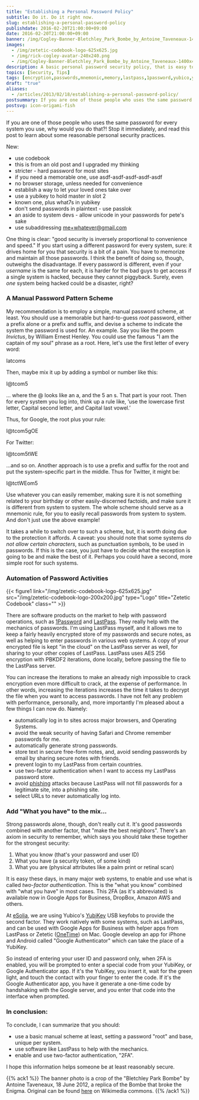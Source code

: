 ```yaml
---
title: "Establishing a Personal Password Policy"
subtitle: Do it. Do it right now.
slug: establishing-a-personal-password-policy
publishdate: 2016-02-20T21:00:00+09:00
date: 2016-02-20T21:00:00+09:00
banner: /img/Cogley-Banner-Bletchley_Park_Bombe_by_Antoine_Taveneaux-1400x450-mono.jpg
images:
  - /img/zetetic-codebook-logo-625x625.jpg
  - /img/rick-cogley-avatar-240x240.png
  - /img/Cogley-Banner-Bletchley_Park_Bombe_by_Antoine_Taveneaux-1400x450-mono.jpg
description: A basic personal password security policy, that is easy to implement, by Rick Cogley.
topics: [Security, Tips]
tags: [encryption,passwords,mnemonic,memory,lastpass,1password,yubico,yubikey]
draft: "true"
aliases:
  - /articles/2013/02/18/establishing-a-personal-password-policy/
postsummary: If you are one of those people who uses the same password for every system you use, why would you do that?! You should stop that immediately, and read this post to learn about some reasonable personal security practices.
postsvg: icon-origami-fish
---
```


If you are one of those people who uses the same password for every system you use, why would you do that?! Stop it immediately, and read this post to learn about some reasonable personal security practices.

<!--more-->

New:

* use codebook
* this is from an old post and I upgraded my thinking
* stricter - hard password for most sites
* if you need a memorable one, use asdf-asdf-asdf-asdf-asdf
* no browser storage, unless needed for convenience
* establish a way to let your loved ones take over
* use a yubikey to hold master in slot 2
* known one, plus what7s in yubikey
* don't send passwords in plaintext - use passlok
* an aside to system devs - allow unicode in your passwords for pete's sake
* use subaddressing me+whatever@gmail.com

One thing is clear: "good security is inversely proportional to convenience and speed." If you start using a different password for every system, sure: it drives home for you that security is a bit of a pain. You have to memorize and maintain all those passwords. I think the benefit of doing so, though, outweighs the disadvantage. If every password is different, even if your _username_ is the same for each, it is harder for the bad guys to get access if a single system is hacked, because they cannot piggyback. Surely, even _one_ system being hacked could be a disaster, right?

### A Manual Password Pattern Scheme

My recommendation is to employ a simple, manual password scheme, at least. You should use a memorable but hard-to-guess _root_ password, either a prefix alone or a prefix and suffix, and devise a scheme to indicate the system the password is used for. An example. Say you like the poem _Invictus_, by William Ernest Henley. You could use the famous "I am the captain of my soul" phrase as a root. Here, let's use the first letter of every word:

<div class="alert alert-success">Iatcoms</div>

Then, maybe mix it up by adding a symbol or number like this:

<div class="alert alert-success">I@tcom5</div>

… where the @ looks like an a, and the 5 an s. That part is your root. Then for every system you log into, think up a rule like, ‘use the lowercase first letter, Capital second letter, and Capital last vowel.’

Thus, for Google, the root plus your rule:

<div class="alert alert-success">I@tcom5gOE</div>

For Twitter:

<div class="alert alert-success">I@tcom5tWE</div>

...and so on. Another approach is to use a prefix and suffix for the root and put the system-specific part in the middle. Thus for Twitter, it might be:

<div class="alert alert-success">I@tctWEom5</div>

Use whatever you can easily remember, making sure it is not something related to your birthday or other easily-discerned factoids, and make sure it is different from system to system. The whole scheme should serve as a mnemonic rule, for you to easily recall passwords from system to system. And don't just use the above example!

It takes a while to switch over to such a scheme, but, it is worth doing due to the protection it affords. A caveat: you should note that some systems _do not allow certain characters_, such as punctuation symbols, to be used in passwords. If this is the case, you just have to decide what the exception is going to be and make the best of it. Perhaps you could have a second, more simple root for such systems.

### Automation of Password Activities

{{< figure1 link="/img/zetetic-codebook-logo-625x625.jpg" src="/img/zetetic-codebook-logo-200x200.jpg" type="Logo" title="Zetetic Codebook" class="" >}}

There are software products on the market to help with password operations, such as [1Password](https://agilebits.com/onepassword) and [LastPass](https://lastpass.com). They really help with the mechanics of passwords. I'm using LastPass myself, and it allows me to keep a fairly heavily encrypted store of my passwords and secure notes, as well as helping to enter passwords in various web systems. A copy of your encrypted file is kept "in the cloud" on the LastPass server as well, for sharing to your other copies of LastPass. LastPass uses AES 256 encryption with PBKDF2 iterations, done locally, before passing the file to the LastPass server.

You can increase the iterations to make an already nigh impossible to crack encryption even more difficult to crack, at the expense of performance. In other words, increasing the iterations increases the time it takes to decrypt the file when you want to access passwords. I have not felt any problem with performance, personally, and, more importantly I'm pleased about a few things I can now do. Namely:  

* automatically log in to sites across major browsers, and Operating Systems.
* avoid the weak security of having Safari and Chrome remember passwords for me.
* automatically generate strong passwords.
* store text in secure free-form notes, and, avoid sending passwords by email by sharing secure notes with friends.
* prevent login to my LastPass from certain countries.
* use two-factor authentication when I want to access my LastPass password store.
* avoid [phishing](/post/how-to-spot-a-phisher/) attacks because LastPass will not fill passwords for a legitimate site, into a phishing site.
* select URLs to never automatically log into.

### Add "What you have" to the mix...

Strong passwords alone, though, don't really cut it. It's good passwords combined with another factor, that "make the best neighbors". There's an axiom in security to remember, which says you should take these together for the strongest security:

1. What you know (that's your password and user ID)
1. What you have (a security token, of some kind)
1. What you are (physical attributes like a palm print or retinal scan)

It is easy these days, in many major web systems, to enable and use what is called _two-factor authentication_. This is the "what you know" combined with "what you have" in most cases. This 2FA (as it's abbreviated) is available now in Google Apps for Business, DropBox, Amazon AWS and others.

At [eSolia](http://www.esolia.com), we are using Yubico's [YubiKey](http://www.yubico.com/products/yubikey-hardware/yubikey/) USB keyfobs to provide the second factor. They work natively with some systems, such as LastPass, and can be used with Google Apps for Business with helper apps from LastPass or Zetetic ([OneTime](http://zetetic.net/software-onetime)) on Mac. Google develop an app for iPhone and Android called "Google Authenticator" which can take the place of a YubiKey.

So instead of entering your user ID and password only, when 2FA is enabled, you will be prompted to enter a special code from your YubiKey, or Google Authenticator app. If it's the YubiKey, you insert it, wait for the green light, and touch the contact with your finger to enter the code. If it's the Google Authenticator app, you have it generate a one-time code by handshaking with the Google server, and you enter that code into the interface when prompted.

### In conclusion:

To conclude, I can summarize that you should:

* use a basic manual scheme at least, setting a password "root" and base, unique per system.
* use software like LastPass to help with the mechanics.
* enable and use two-factor authentication, "2FA".

I hope this information helps someone be at least reasonably secure.

{{% ack1 %}}
The banner photo is a crop of the "Bletchley Park Bombe" by Antoine Taveneaux, 18 June 2012, a replica of the Bombe that broke the Enigma. Original can be found [here](https://commons.wikimedia.org/wiki/File:Bletchley_Park_Bombe4.jpg) on Wikimedia commons.
{{% /ack1 %}}
